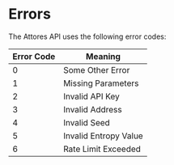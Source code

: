 # Errors

The Attores API uses the following error codes:


Error Code | Meaning
---------- | -------
0 | Some Other Error
1 | Missing Parameters
2 | Invalid API Key
3 | Invalid Address
4 | Invalid Seed
5 | Invalid Entropy Value
6 | Rate Limit Exceeded